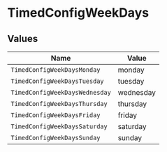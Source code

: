 # TimedConfigWeekDays


## Values

| Name                           | Value                          |
| ------------------------------ | ------------------------------ |
| `TimedConfigWeekDaysMonday`    | monday                         |
| `TimedConfigWeekDaysTuesday`   | tuesday                        |
| `TimedConfigWeekDaysWednesday` | wednesday                      |
| `TimedConfigWeekDaysThursday`  | thursday                       |
| `TimedConfigWeekDaysFriday`    | friday                         |
| `TimedConfigWeekDaysSaturday`  | saturday                       |
| `TimedConfigWeekDaysSunday`    | sunday                         |